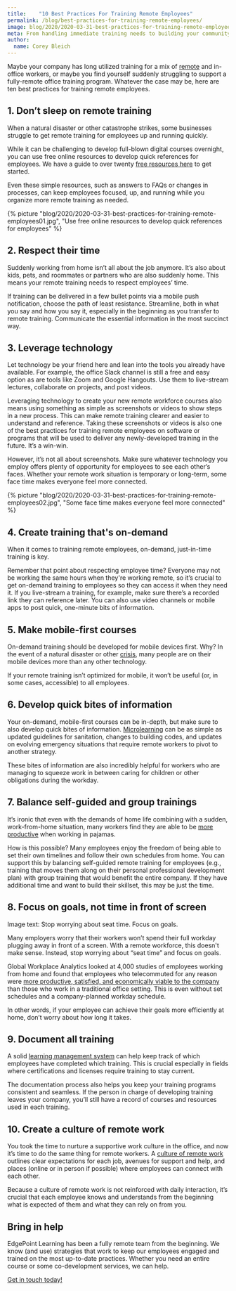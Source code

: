 ```yaml
---
title:    "10 Best Practices For Training Remote Employees"
permalink: /blog/best-practices-for-training-remote-employees/
image: blog/2020/2020-03-31-best-practices-for-training-remote-employees.jpg
meta: From handling immediate training needs to building your community culture digitally, these are the best practices for training remote employees.
author: 
  name: Corey Bleich
---
```


Maybe your company has long utilized training for a mix of [remote](/blog/freelance-contractor-training/) and in-office workers, or maybe you find yourself suddenly struggling to support a fully-remote office training program. Whatever the case may be, here are ten best practices for training remote employees.

## 1. Don’t sleep on remote training

When a natural disaster or other catastrophe strikes, some businesses struggle to get remote training for employees up and running quickly. 

While it can be challenging to develop full-blown digital courses overnight, you can use free online resources to develop quick references for employees. We have a guide to over twenty [free resources here](/blog/how-to-create-your-custom-elearning-course-with-25-free-tools/) to get started.

Even these simple resources, such as answers to FAQs or changes in processes, can keep employees focused, up, and running while you organize more remote training as needed.

{% picture "blog/2020/2020-03-31-best-practices-for-training-remote-employees01.jpg", "Use free online resources to develop quick references for employees" %}

## 2. Respect their time

Suddenly working from home isn’t all about the job anymore. It’s also about kids, pets, and roommates or partners who are also suddenly home. This means your remote training needs to respect employees’ time. 

If training can be delivered in a few bullet points via a mobile push notification, choose the path of least resistance. Streamline, both in what you say and how you say it, especially in the beginning as you transfer to remote training. Communicate the essential information in the most succinct way. 

## 3. Leverage technology 

Let technology be your friend here and lean into the tools you already have available. For example, the office Slack channel is still a free and easy option as are tools like Zoom and Google Hangouts. Use them to live-stream lectures, collaborate on projects, and post videos. 

Leveraging technology to create your new remote workforce courses also means using something as simple as screenshots or videos to show steps in a new process. This can make remote training clearer and easier to understand and reference. Taking these screenshots or videos is also one of the best practices for training remote employees on software or programs that will be used to deliver any newly-developed training in the future. It’s a win-win. 

However, it’s not all about screenshots. Make sure whatever technology you employ offers plenty of opportunity for employees to see each other’s faces. Whether your remote work situation is temporary or long-term, some face time makes everyone feel more connected.

{% picture "blog/2020/2020-03-31-best-practices-for-training-remote-employees02.jpg", "Some face time makes everyone feel more connected" %}

## 4. Create training that's on-demand

When it comes to training remote employees, on-demand, just-in-time training is key. 

Remember that point about respecting employee time? Everyone may not be working the same hours when they're working remote, so it’s crucial to get on-demand training to employees so they can access it when they need it. If you live-stream a training, for example, make sure there’s a recorded link they can reference later. You can also use video channels or mobile apps to post quick, one-minute bits of information. 

## 5. Make mobile-first courses 

On-demand training should be developed for mobile devices first. Why? In the event of a natural disaster or other [crisis](/blog/crisis-management-training/), many people are on their mobile devices more than any other technology.

If your remote training isn’t optimized for mobile, it won’t be useful (or, in some cases, accessible) to all employees.

## 6. Develop quick bites of information

Your on-demand, mobile-first courses can be in-depth, but make sure to also develop quick bites of information. [Microlearning](/blog/types-of-microlearning/) can be as simple as updated guidelines for sanitation, changes to building codes, and updates on evolving emergency situations that require remote workers to pivot to another strategy.

These bites of information are also incredibly helpful for workers who are managing to squeeze work in between caring for children or other obligations during the workday.

## 7. Balance self-guided and group trainings

It’s ironic that even with the demands of home life combining with a sudden, work-from-home situation, many workers find they are able to be [more productive](https://www.inc.com/scott-mautz/a-2-year-stanford-study-shows-astonishing-productivity-boost-of-working-from-home.html) when working in pajamas. 

How is this possible? Many employees enjoy the freedom of being able to set their own timelines and follow their own schedules from home. You can support this by balancing self-guided remote training for employees (e.g., training that moves them along on their personal professional development plan) with group training that would benefit the entire company. If they have additional time and want to build their skillset, this may be just the time. 

## 8. Focus on goals, not time in front of screen

Image text: Stop worrying about seat time. Focus on goals.

Many employers worry that their workers won’t spend their full workday plugging away in front of a screen. With a remote workforce, this doesn't make sense. Instead, stop worrying about “seat time” and focus on goals. 

Global Workplace Analytics looked at 4,000 studies of employees working from home and found that employees who telecommuted for any reason were [more productive, satisfied, and economically viable to the company](https://globalworkplaceanalytics.com/resources/costs-benefits) than those who work in a traditional office setting. This is even without set schedules and a company-planned workday schedule.

In other words, if your employee can achieve their goals more efficiently at home, don’t worry about how long it takes.

## 9. Document all training

A solid [learning management system](/blog/best-lms-for-small-business/) can help keep track of which employees have completed which training. This is crucial especially in fields where certifications and licenses require training to stay current.

The documentation process also helps you keep your training programs consistent and seamless. If the person in charge of developing training leaves your company, you’ll still have a record of courses and resources used in each training.

## 10. Create a culture of remote work

You took the time to nurture a supportive work culture in the office, and now it’s time to do the same thing for remote workers. A [culture of remote work](https://www.forbes.com/sites/forbescoachescouncil/2018/05/30/top-15-tips-to-effectively-manage-remote-employees/#6a3cb85b503c) outlines clear expectations for each job, avenues for support and help, and places (online or in person if possible) where employees can connect with each other. 

Because a culture of remote work is not reinforced with daily interaction, it’s crucial that each employee knows and understands from the beginning what is expected of them and what they can rely on from you.

## Bring in help  

EdgePoint Learning has been a fully remote team from the beginning. We know (and use) strategies that work to keep our employees engaged and trained on the most up-to-date practices. Whether you need an entire course or some co-development services, we can help.

[Get in touch today!](/contact/)
